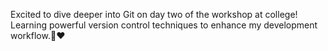 Excited to dive deeper into Git on day two of the workshop at college! Learning powerful version control techniques to enhance my development workflow.🚀❤️

